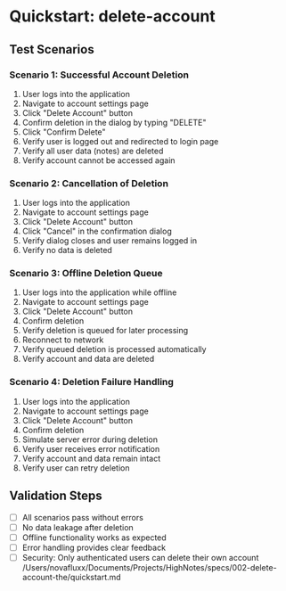 # Quickstart: delete-account

## Test Scenarios

### Scenario 1: Successful Account Deletion
1. User logs into the application
2. Navigate to account settings page
3. Click "Delete Account" button
4. Confirm deletion in the dialog by typing "DELETE"
5. Click "Confirm Delete"
6. Verify user is logged out and redirected to login page
7. Verify all user data (notes) are deleted
8. Verify account cannot be accessed again

### Scenario 2: Cancellation of Deletion
1. User logs into the application
2. Navigate to account settings page
3. Click "Delete Account" button
4. Click "Cancel" in the confirmation dialog
5. Verify dialog closes and user remains logged in
6. Verify no data is deleted

### Scenario 3: Offline Deletion Queue
1. User logs into the application while offline
2. Navigate to account settings page
3. Click "Delete Account" button
4. Confirm deletion
5. Verify deletion is queued for later processing
6. Reconnect to network
7. Verify queued deletion is processed automatically
8. Verify account and data are deleted

### Scenario 4: Deletion Failure Handling
1. User logs into the application
2. Navigate to account settings page
3. Click "Delete Account" button
4. Confirm deletion
5. Simulate server error during deletion
6. Verify user receives error notification
7. Verify account and data remain intact
8. Verify user can retry deletion

## Validation Steps
- [ ] All scenarios pass without errors
- [ ] No data leakage after deletion
- [ ] Offline functionality works as expected
- [ ] Error handling provides clear feedback
- [ ] Security: Only authenticated users can delete their own account</content>
<parameter name="filePath">/Users/novafluxx/Documents/Projects/HighNotes/specs/002-delete-account-the/quickstart.md
